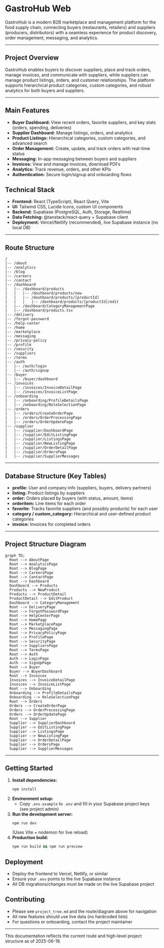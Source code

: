 # GastroHub Web

GastroHub is a modern B2B marketplace and management platform for the food supply chain, connecting buyers (restaurants, retailers) and suppliers (producers, distributors) with a seamless experience for product discovery, order management, messaging, and analytics.

---

## Project Overview

GastroHub enables buyers to discover suppliers, place and track orders, manage invoices, and communicate with suppliers, while suppliers can manage product listings, orders, and customer relationships. The platform supports hierarchical product categories, custom categories, and robust analytics for both buyers and suppliers.

---

## Main Features

- **Buyer Dashboard:** View recent orders, favorite suppliers, and key stats (orders, spending, deliveries)
- **Supplier Dashboard:** Manage listings, orders, and analytics
- **Product Listings:** Hierarchical categories, custom categories, and advanced search
- **Order Management:** Create, update, and track orders with real-time status
- **Messaging:** In-app messaging between buyers and suppliers
- **Invoices:** View and manage invoices, download PDFs
- **Analytics:** Track revenue, orders, and other KPIs
- **Authentication:** Secure login/signup and onboarding flows

## Technical Stack

- **Frontend:** React (TypeScript), React Query, Vite
- **UI:** Tailwind CSS, Lucide Icons, custom UI components
- **Backend:** Supabase (PostgreSQL, Auth, Storage, Realtime)
- **Data Fetching:** @tanstack/react-query + Supabase client
- **Deployment:** Vercel/Netlify (recommended), live Supabase instance (no local DB)

---

## Route Structure

```
/
|-- /about
|-- /analytics
|-- /blog
|-- /careers
|-- /contact
|-- /dashboard
|   |-- /dashboard/products
|   |   |-- /dashboard/products/new
|   |   |-- /dashboard/products/[productId]
|   |   |   |-- /dashboard/products/[productId]/edit
|   |-- /dashboard/CategoryManagementPage
|   |-- /dashboard/products.tsx
|-- /delivery
|-- /forgot-password
|-- /help-center
|-- /home
|-- /marketplace
|-- /messaging
|-- /privacy-policy
|-- /profile
|-- /security
|-- /suppliers
|-- /terms
|-- /auth
|   |-- /auth/login
|   |-- /auth/signup
|-- /buyer
|   |-- /buyer/dashboard
|-- /invoices
|   |-- /invoices/InvoiceDetailPage
|   |-- /invoices/InvoiceListPage
|-- /onboarding
|   |-- /onboarding/ProfileDetailsPage
|   |-- /onboarding/RoleSelectionPage
|-- /orders
|   |-- /orders/CreateOrderPage
|   |-- /orders/OrderProcessingPage
|   |-- /orders/OrderUpdatePage
|-- /supplier
|   |-- /supplier/DashboardPage
|   |-- /supplier/EditListingPage
|   |-- /supplier/ListingsPage
|   |-- /supplier/NewListingPage
|   |-- /supplier/OrderDetailPage
|   |-- /supplier/OrdersPage
|   |-- /supplier/SupplierMessages
```

---

## Database Structure (Key Tables)

- **profile:** User and company info (suppliers, buyers, delivery partners)
- **listing:** Product listings by suppliers
- **order:** Orders placed by buyers (with status, amount, items)
- **orderitem:** Line items for each order
- **favorite:** Tracks favorite suppliers (and possibly products) for each user
- **category / custom_category:** Hierarchical and user-defined product categories
- **invoice:** Invoices for completed orders

---

## Project Structure Diagram

```mermaid
graph TD;
  Root --> AboutPage
  Root --> AnalyticsPage
  Root --> BlogPage
  Root --> CareersPage
  Root --> ContactPage
  Root --> Dashboard
  Dashboard --> Products
  Products --> NewProduct
  Products --> ProductDetail
  ProductDetail --> EditProduct
  Dashboard --> CategoryManagement
  Root --> DeliveryPage
  Root --> ForgotPasswordPage
  Root --> HelpCenterPage
  Root --> HomePage
  Root --> MarketplacePage
  Root --> MessagingPage
  Root --> PrivacyPolicyPage
  Root --> ProfilePage
  Root --> SecurityPage
  Root --> SuppliersPage
  Root --> TermsPage
  Root --> Auth
  Auth --> LoginPage
  Auth --> SignUpPage
  Root --> Buyer
  Buyer --> BuyerDashboard
  Root --> Invoices
  Invoices --> InvoiceDetailPage
  Invoices --> InvoiceListPage
  Root --> Onboarding
  Onboarding --> ProfileDetailsPage
  Onboarding --> RoleSelectionPage
  Root --> Orders
  Orders --> CreateOrderPage
  Orders --> OrderProcessingPage
  Orders --> OrderUpdatePage
  Root --> Supplier
  Supplier --> SupplierDashboard
  Supplier --> EditListingPage
  Supplier --> ListingsPage
  Supplier --> NewListingPage
  Supplier --> OrderDetailPage
  Supplier --> OrdersPage
  Supplier --> SupplierMessages
```

---

## Getting Started

1. **Install dependencies:**
   ```sh
   npm install
   ```
2. **Environment setup:**
   - Copy `.env.example` to `.env` and fill in your Supabase project keys (see project admin)
3. **Run the development server:**
   ```sh
   npm run dev
   ```
   (Uses Vite + nodemon for live reload)
4. **Production build:**
   ```sh
   npm run build && npm run preview
   ```

## Deployment
- Deploy the frontend to Vercel, Netlify, or similar
- Ensure your `.env` points to the live Supabase instance
- All DB migrations/changes must be made on the live Supabase project

## Contributing
- Please see `project_tree.md` and the route/diagram above for navigation
- All new features should use live data (no hardcoded lists)
- For questions or onboarding, contact the project maintainer

---

This documentation reflects the current route and high-level project structure as of 2025-06-18.
